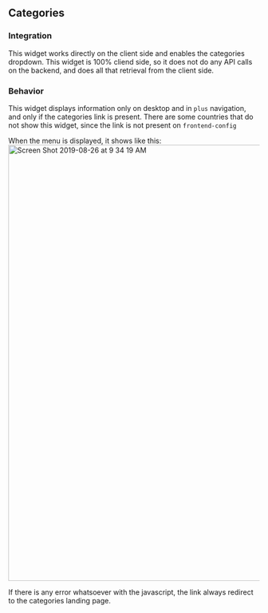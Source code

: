 ## Categories
### Integration
This widget works directly on the client side and enables the categories dropdown. This widget is 100% cliend side, so it does not do any API calls on the backend, and does all that retrieval from the client side. 

### Behavior
This widget displays information only on desktop and in `plus` navigation, and only if the categories link is present. There are some countries that do not show this widget, since the link is not present on `frontend-config`

When the menu is displayed, it shows like this:
<img width="874" alt="Screen Shot 2019-08-26 at 9 34 19 AM" src="https://user-images.githubusercontent.com/13719066/63691504-c353d480-c7e5-11e9-9ea1-b2e0c2993a77.png">

If there is any error whatsoever with the javascript, the link always redirect to the categories landing page.